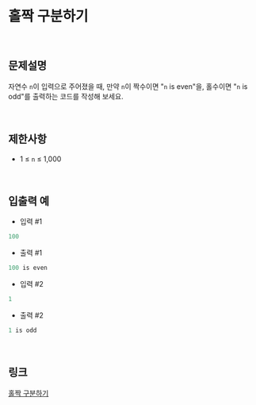 # 홀짝 구분하기

<br>

## 문제설명
자연수 `n`이 입력으로 주어졌을 때, 만약 `n`이 짝수이면 "`n` is even"을, 홀수이면 "`n` is odd"를 출력하는 코드를 작성해 보세요.

<br>

## 제한사항
- 1 ≤ `n` ≤ 1,000

<br>

## 입출력 예
- 입력 #1
```java
100
```

- 출력 #1
```java
100 is even
```

- 입력 #2
```java
1
```

- 출력 #2
```java
1 is odd
```

<br>

## 링크
[홀짝 구분하기](https://school.programmers.co.kr/learn/courses/30/lessons/181944)
